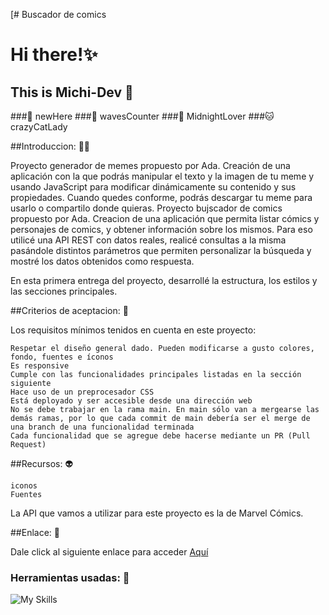 [# Buscador de comics
# Hi there!✨
## This is Michi-Dev 🖤

###🐾 newHere
###🌊 wavesCounter
###🌙 MidnightLover
###🐱 crazyCatLady

##Introduccion: 🧜‍♀️

Proyecto generador de memes propuesto por Ada. Creación de una aplicación con la que podrás manipular el texto y la imagen de tu meme y usando JavaScript para modificar dinámicamente su contenido y sus propiedades. Cuando quedes conforme, podrás descargar tu meme para usarlo o compartilo donde quieras.
Proyecto bujscador de comics propuesto por Ada. Creacion de una aplicación que permita listar cómics y personajes de comics, y obtener información sobre los mismos. Para eso utilicé una API REST con datos reales, realicé consultas a la misma pasándole distintos parámetros que permiten personalizar la búsqueda y mostré los datos obtenidos como respuesta.

En esta primera entrega del proyecto, desarrollé la estructura, los estilos y las secciones principales.

##Criterios de aceptacion: 🧠

Los requisitos mínimos tenidos en cuenta en este proyecto:

    Respetar el diseño general dado. Pueden modificarse a gusto colores, fondo, fuentes e íconos
    Es responsive
    Cumple con las funcionalidades principales listadas en la sección siguiente
    Hace uso de un preprocesador CSS
    Está deployado y ser accesible desde una dirección web
    No se debe trabajar en la rama main. En main sólo van a mergearse las demás ramas, por lo que cada commit de main debería ser el merge de una branch de una funcionalidad terminada
    Cada funcionalidad que se agregue debe hacerse mediante un PR (Pull Request)

##Recursos: 👽

    iconos
    Fuentes

La API que vamos a utilizar para este proyecto es la de Marvel Cómics.

##Enlace: 🥰

Dale click al siguiente enlace para acceder [Aquí](https://immichi-dev.github.io/ComicsTP/)
### Herramientas usadas: :toolbox:

![My Skills](https://skillicons.dev/icons?i=vscode,github,git,html,js,md,tailwind) 




